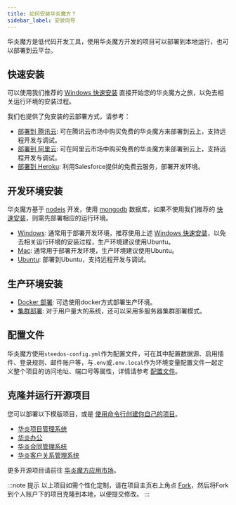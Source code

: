```yaml
---
title: 如何安装华炎魔方？
sidebar_label: 安装向导
---
```


华炎魔方是低代码开发工具，使用华炎魔方开发的项目可以部署到本地运行，也可以部署到云平台。

## 快速安装

可以使用我们推荐的 [Windows 快速安装](/help/deploy/deploy_windows_quick_install) 直接开始您的华炎魔方之旅，以免去相关运行环境的安装过程。

我们也提供了免安装的云部署方式，请参考：

- [部署到 腾讯云](./deploy/deploy_tencent.md): 可在腾讯云市场中购买免费的华炎魔方来部署到云上，支持远程开发与调试。
- [部署到 阿里云](./deploy/deploy_aliyun.md): 可在阿里云市场中购买免费的华炎魔方来部署到云上，支持远程开发与调试。
- [部署到 Heroku](./deploy/deploy_heroku.md): 利用Salesforce提供的免费云服务，部署开发环境。

## 开发环境安装

华炎魔方基于 [nodejs](https://nodejs.org/en/) 开发，使用 [mongodb](https://docs.mongodb.com/manual/installation/) 数据库，如果不使用我们推荐的 [快速安装](#快速安装)，则需先部署相应的运行环境。

- [Windows](./deploy/deploy_windows.md): 通常用于部署开发环境，推荐使用上述 [Windows 快速安装](/help/deploy/deploy_windows_quick_install)，以免去相关运行环境的安装过程，生产环境建议使用Ubuntu。
- [Mac](./deploy/deploy_mac.md): 通常用于部署开发环境，生产环境建议使用Ubuntu。
- [Ubuntu](./deploy/deploy_ubuntu.md): 部署到Ubuntu，支持远程开发与调试。

## 生产环境安装

- [Docker 部署](./deploy/deploy_docker.md): 可选使用docker方式部署生产环境。
- [集群部署](./deploy/deploy_cluster.md): 对于用户量大的系统，还可以采用多服务器集群部署模式。

## 配置文件

华炎魔方使用`steedos-config.yml`作为配置文件，可在其中配置数据源、启用插件、登录规则、邮件账户等，与`.env`或`.env.local`作为环境变量配置文件一起定义整个项目的访问地址、端口号等属性，详情请参考 [配置文件](./deploy/steedos-config)。

## 克隆并运行开源项目

您可以部署以下模版项目，或是 [使用命令行创建你自己的项目](/developer/guide_create)。

- [华炎项目管理系统](https://github.com/steedos/project-management-app)
- [华炎办公](https://github.com/steedos/steedos-project-oa)
- [华炎合同管理系统](https://github.com/steedos/steedos-app-contract)
- [华炎客户关系管理系统](https://github.com/steedos/steedos-app-crm)

更多开源项目请前往 [华炎魔方应用市场](https://www.steedos.com/appstore/)。

:::note 提示
以上项目如需个性化定制，请在项目主页右上角点 [Fork](https://help.github.com/en/github/getting-started-with-github/fork-a-repo)，然后将Fork到个人账户下的项目克隆到本地，以便提交修改。
:::

